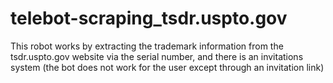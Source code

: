 # telebot-scraping_tsdr.uspto.gov
This robot works by extracting the trademark information from the tsdr.uspto.gov website via the serial number,
and there is an invitations system (the bot does not work for the user except through an invitation link)
